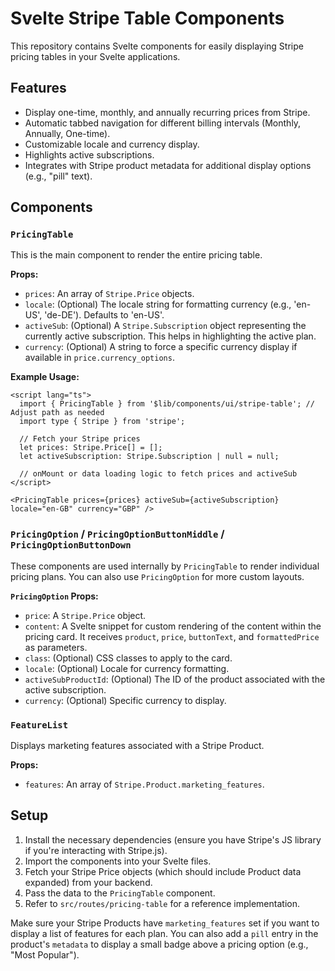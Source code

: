 # Svelte Stripe Table Components

This repository contains Svelte components for easily displaying Stripe pricing tables in your Svelte applications.

## Features

*   Display one-time, monthly, and annually recurring prices from Stripe.
*   Automatic tabbed navigation for different billing intervals (Monthly, Annually, One-time).
*   Customizable locale and currency display.
*   Highlights active subscriptions.
*   Integrates with Stripe product metadata for additional display options (e.g., "pill" text).

## Components

### `PricingTable`

This is the main component to render the entire pricing table.

**Props:**

*   `prices`: An array of `Stripe.Price` objects.
*   `locale`: (Optional) The locale string for formatting currency (e.g., 'en-US', 'de-DE'). Defaults to 'en-US'.
*   `activeSub`: (Optional) A `Stripe.Subscription` object representing the currently active subscription. This helps in highlighting the active plan.
*   `currency`: (Optional) A string to force a specific currency display if available in `price.currency_options`.

**Example Usage:**

```svelte
<script lang="ts">
  import { PricingTable } from '$lib/components/ui/stripe-table'; // Adjust path as needed
  import type { Stripe } from 'stripe';

  // Fetch your Stripe prices
  let prices: Stripe.Price[] = [];
  let activeSubscription: Stripe.Subscription | null = null;

  // onMount or data loading logic to fetch prices and activeSub
</script>

<PricingTable prices={prices} activeSub={activeSubscription} locale="en-GB" currency="GBP" />
```

### `PricingOption` / `PricingOptionButtonMiddle` / `PricingOptionButtonDown`

These components are used internally by `PricingTable` to render individual pricing plans. You can also use `PricingOption` for more custom layouts.

**`PricingOption` Props:**

*   `price`: A `Stripe.Price` object.
*   `content`: A Svelte snippet for custom rendering of the content within the pricing card. It receives `product`, `price`, `buttonText`, and `formattedPrice` as parameters.
*   `class`: (Optional) CSS classes to apply to the card.
*   `locale`: (Optional) Locale for currency formatting.
*   `activeSubProductId`: (Optional) The ID of the product associated with the active subscription.
*   `currency`: (Optional) Specific currency to display.

### `FeatureList`

Displays marketing features associated with a Stripe Product.

**Props:**

*   `features`: An array of `Stripe.Product.marketing_features`.

## Setup

1.  Install the necessary dependencies (ensure you have Stripe's JS library if you're interacting with Stripe.js).
2.  Import the components into your Svelte files.
3.  Fetch your Stripe Price objects (which should include Product data expanded) from your backend.
4.  Pass the data to the `PricingTable` component.
5.  Refer to `src/routes/pricing-table` for a reference implementation.

Make sure your Stripe Products have `marketing_features` set if you want to display a list of features for each plan. You can also add a `pill` entry in the product's `metadata` to display a small badge above a pricing option (e.g., "Most Popular").
